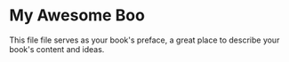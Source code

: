 # My Awesome Boo

This file file serves as your book's preface, a great place to describe your book's content and ideas.

